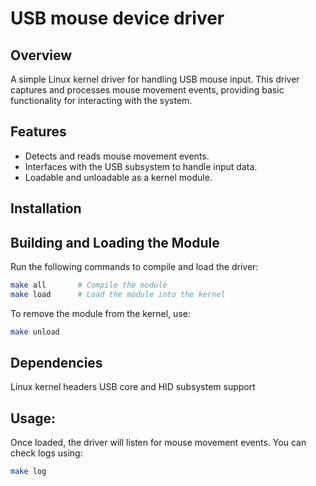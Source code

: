 # USB mouse device driver 

## Overview
A simple Linux kernel driver for handling USB mouse input. This driver captures and processes mouse movement events, providing basic functionality for interacting with the system.

## Features
- Detects and reads mouse movement events.
- Interfaces with the USB subsystem to handle input data.
- Loadable and unloadable as a kernel module.

## Installation
## Building and Loading the Module
Run the following commands to compile and load the driver:
``` sh
make all       # Compile the module  
make load      # Load the module into the kernel
```

To remove the module from the kernel, use:
``` sh
make unload
```

## Dependencies
Linux kernel headers
USB core and HID subsystem support

## Usage: 
Once loaded, the driver will listen for mouse movement events. You can check logs using:
``` sh
make log
``` 

